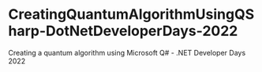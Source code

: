 # CreatingQuantumAlgorithmUsingQSharp-DotNetDeveloperDays-2022
Creating a quantum algorithm using Microsoft Q# - .NET Developer Days 2022
